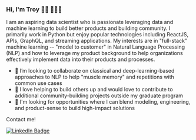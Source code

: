 ### Hi, I'm Troy 👋🏼 🧑🏻‍💻

I am an aspiring data scientist who is passionate leveraging data and machine learning to build better products and building community. I primarily work in Python but enjoy popular technologies including ReactJS, APIs, GraphQL, and streaming applications. My interests are in "full-stack" machine learning -- "model to customer" in Natural Language Processing (NLP) and how to leverage my product background to help organizations effectively implement data into their products and processes.

- 👯 I’m looking to collaborate on classical and deep-learning-based approaches to NLP to help "muscle memory" and repetitions with common use cases
- 🤝 I love helping to build others up and would love to contribute to additional community-building projects outside my graduate program
- 👀 I'm looking for opportunities where I can blend modeling, engineering, and product-sense to build high-impact solutions

Contact me!
<div id="badges">
  <a href="https://www.linkedin.com/in/troycjennings/">
    <img src="https://img.shields.io/badge/LinkedIn-blue?style=for-the-badge&logo=linkedin&logoColor=white" alt="LinkedIn Badge"/>
  </a>
</div>

<!--
**jenningst/jenningst** is a ✨ _special_ ✨ repository because its `README.md` (this file) appears on your GitHub profile.

Here are some ideas to get you started:

- 🔭 I’m currently working on ...
- 🌱 I’m currently learning ...
- 👯 I’m looking to collaborate on ...
- 🤔 I’m looking for help with ...
- 💬 Ask me about ...
- 📫 How to reach me: ...
- 😄 Pronouns: ...
- ⚡ Fun fact: ...
-->
